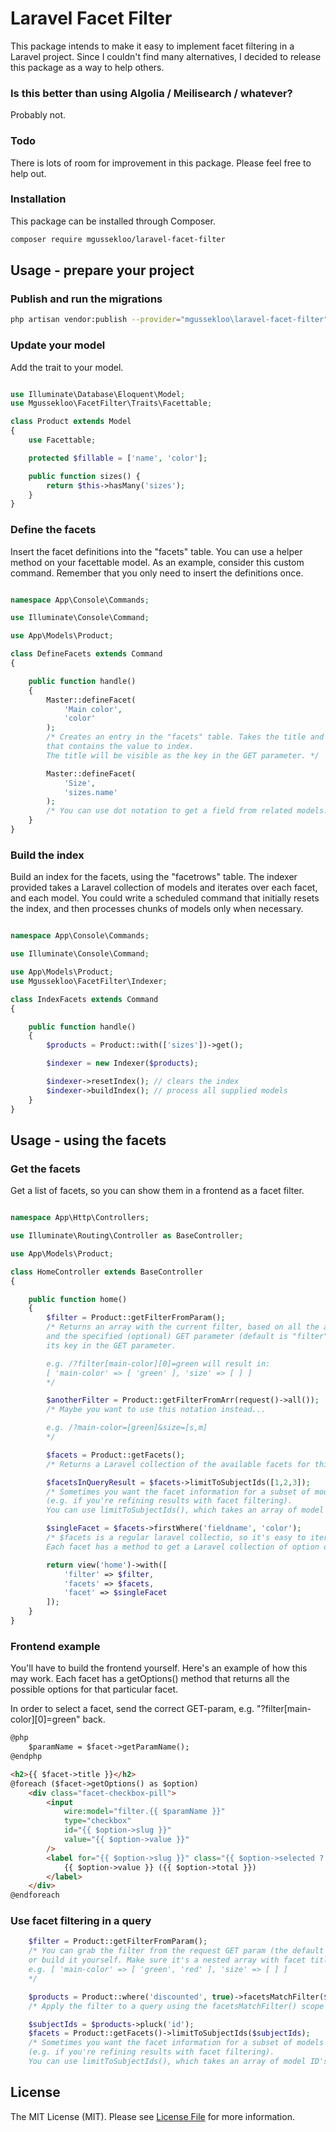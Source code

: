 # Laravel Facet Filter

This package intends to make it easy to implement facet filtering in a Laravel project.
Since I couldn't find many alternatives, I decided to release this package as a way to help others.

### Is this better than using Algolia / Meilisearch / whatever?

Probably not.

### Todo

There is lots of room for improvement in this package. Please feel free to help out.

### Installation

This package can be installed through Composer.

``` bash
composer require mgussekloo/laravel-facet-filter
```

## Usage - prepare your project

### Publish and run the migrations

``` bash
php artisan vendor:publish --provider="mgussekloo\laravel-facet-filter"
```

### Update your model

Add the trait to your model.

``` php

use Illuminate\Database\Eloquent\Model;
use Mgussekloo\FacetFilter\Traits\Facettable;

class Product extends Model
{
	use Facettable;

	protected $fillable = ['name', 'color'];

	public function sizes() {
		return $this->hasMany('sizes');
	}
}

```

### Define the facets

Insert the facet definitions into the "facets" table. You can use a helper method on your facettable model. As an example, consider this custom command.
Remember that you only need to insert the definitions once.

``` php

namespace App\Console\Commands;

use Illuminate\Console\Command;

use App\Models\Product;

class DefineFacets extends Command
{

	public function handle()
	{
		Master::defineFacet(
			'Main color',
			'color'
		);
		/* Creates an entry in the "facets" table. Takes the title and the field on the model
		that contains the value to index.
		The title will be visible as the key in the GET parameter. */

		Master::defineFacet(
			'Size',
			'sizes.name'
		);
		/* You can use dot notation to get a field from related models. */
	}
}

```

### Build the index

Build an index for the facets, using the "facetrows" table. The indexer provided takes a Laravel collection of models and iterates over each facet, and each model.
You could write a scheduled command that initially resets the index, and then processes chunks of models only when necessary.

``` php

namespace App\Console\Commands;

use Illuminate\Console\Command;

use App\Models\Product;
use Mgussekloo\FacetFilter\Indexer;

class IndexFacets extends Command
{

	public function handle()
	{
		$products = Product::with(['sizes'])->get();

		$indexer = new Indexer($products);

		$indexer->resetIndex(); // clears the index
		$indexer->buildIndex(); // process all supplied models
	}
}

```
## Usage - using the facets

### Get the facets

Get a list of facets, so you can show them in a frontend as a facet filter.

``` php

namespace App\Http\Controllers;

use Illuminate\Routing\Controller as BaseController;

use App\Models\Product;

class HomeController extends BaseController
{

	public function home()
	{
		$filter = Product::getFilterFromParam();
		/* Returns an array with the current filter, based on all the available facets for this model,
		and the specified (optional) GET parameter (default is "filter"). A facet's title is
		its key in the GET parameter.

		e.g. /?filter[main-color][0]=green will result in:
		[ 'main-color' => [ 'green' ], 'size' => [ ] ]
		*/

		$anotherFilter = Product::getFilterFromArr(request()->all());
		/* Maybe you want to use this notation instead...

		e.g. /?main-color=[green]&size=[s,m]
		*/

		$facets = Product::getFacets();
		/* Returns a Laravel collection of the available facets for this model. */

		$facetsInQueryResult = $facets->limitToSubjectIds([1,2,3]);
		/* Sometimes you want the facet information for a subset of models
		(e.g. if you're refining results with facet filtering).
		You can use limitToSubjectIds(), which takes an array of model ID's. */

		$singleFacet = $facets->firstWhere('fieldname', 'color');
		/* $facets is a regular laravel collectio, so it's easy to iterate all of them, or find the one you need.
		Each facet has a method to get a Laravel collection of option objects, to help you build your frontend. */

		return view('home')->with([
			'filter' => $filter,
			'facets' => $facets,
			'facet' => $singleFacet
		]);
	}
}

```

### Frontend example

You'll have to build the frontend yourself. Here's an example of how this may work.
Each facet has a getOptions() method that returns all the possible options for that particular facet.

In order to select a facet, send the correct GET-param, e.g. "?filter[main-color][0]=green"
back.

``` html
@php
	$paramName = $facet->getParamName();
@endphp

<h2>{{ $facet->title }}</h2>
@foreach ($facet->getOptions() as $option)
	<div class="facet-checkbox-pill">
		<input
			wire:model="filter.{{ $paramName }}"
			type="checkbox"
			id="{{ $option->slug }}"
			value="{{ $option->value }}"
		/>
		<label for="{{ $option->slug }}" class="{{ $option->selected ? 'selected' : '' }}">
			{{ $option->value }} ({{ $option->total }})
		</label>
	</div>
@endforeach
```

### Use facet filtering in a query

``` php
	$filter = Product::getFilterFromParam();
	/* You can grab the filter from the request GET param (the default being "filter")
	or build it yourself. Make sure it's a nested array with facet titles for keys.
	e.g. [ 'main-color' => [ 'green', 'red' ], 'size' => [ ] ]
	*/

	$products = Product::where('discounted', true)->facetsMatchFilter($filter);
	/* Apply the filter to a query using the facetsMatchFilter() scope on the model */

	$subjectIds = $products->pluck('id');
	$facets = Product::getFacets()->limitToSubjectIds($subjectIds);
	/* Sometimes you want the facet information for a subset of models
	(e.g. if you're refining results with facet filtering).
	You can use limitToSubjectIds(), which takes an array of model ID's. */
```

## License

The MIT License (MIT). Please see [License File](LICENSE.md) for more information.

